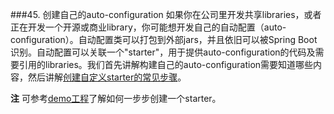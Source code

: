 ###45. 创建自己的auto-configuration
如果你在公司里开发共享libraries，或者正在开发一个开源或商业library，你可能想开发自己的自动配置（auto-configuration）。自动配置类可以打包到外部jars，并且依旧可以被Spring Boot识别。自动配置可以关联一个"starter"，用于提供auto-configuration的代码及需要引用的libraries。我们首先讲解构建自己的auto-configuration需要知道哪些内容，然后讲解[创建自定义starter的常见步骤](http://docs.spring.io/spring-boot/docs/2.0.0.M7/reference/htmlsingle/#boot-features-custom-starter)。

**注** 可参考[demo工程](https://github.com/snicoll-demos/spring-boot-master-auto-configuration)了解如何一步步创建一个starter。
